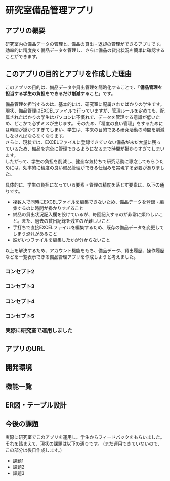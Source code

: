 # 研究室備品管理アプリ
## アプリの概要
研究室内の備品データの管理と、備品の貸出・返却の管理ができるアプリです。
効率的に精度良く備品データを管理し、さらに備品の貸出状況を簡単に確認することができます。

## このアプリの目的とアプリを作成した理由
このアプリの目的は、備品データや貸出管理を簡略化することで、「**備品管理を担当する学生の負担をできるだけ削減すること**」です。

備品管理を担当するのは、基本的には、研究室に配属されたばかりの学生です。
現状、備品管理はEXCELファイルで行っていますが、管理ルールを定めても、配属されたばかりの学生はパソコンに不慣れで、データを管理する意識が低いため、どこかで必ずミスが生じます。
そのため、「精度の良い管理」をするためには時間が掛かりすぎてしまい、学生は、本来の目的である研究活動の時間を削減しなければならなくなります。  
さらに、現状では、EXCELファイルに登録できていない備品が未だ大量に残っているため、備品を完全に管理できるようになるまで時間が掛かりすぎてしまいます。  
したがって、学生の負担を削減し、健全な気持ちで研究活動に専念してもらうためには、効率的に精度の良い備品管理ができる仕組みを実現する必要がありました。

具体的に、学生の負担になっている要素・管理の精度を落とす要素は、以下の通りです。
- 複数人で同時にEXCELファイルを編集できないため、備品データを登録・編集するのに時間が掛かりすぎること
- 備品の貸出状況記入欄を設けているが、毎回記入するのが非常に煩わしいこと。また、過去の貸出記録を残すのが難しいこと
- 手打ちで直接EXCELファイルを編集するため、既存の備品データを変更してしまう恐れがあること
- 誰がいつファイルを編集したかが分からないこと

以上を解決するため、アカウント機能をもち、備品データ、貸出履歴、操作履歴などを一覧表示できる備品管理アプリを作成しようと考えました。

### コンセプト2
### コンセプト3
### コンセプト4
### コンセプト5
### 実際に研究室で運用しました
## アプリのURL
## 開発環境
## 機能一覧
## ER図・テーブル設計
## 今後の課題
実際に研究室でこのアプリを運用し、学生からフィードバックをもらいました。それを踏まえて、現状の課題は以下の通りです。
(まだ運用できていないので、この部分は後日作成します。)
- 課題1
- 課題2
- 課題3

